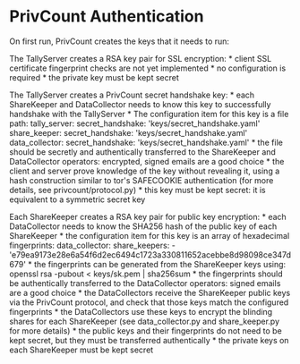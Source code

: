 # PrivCount Authentication

On first run, PrivCount creates the keys that it needs to run:

The TallyServer creates a RSA key pair for SSL encryption:
    * client SSL certificate fingerprint checks are not yet implemented
    * no configuration is required
    * the private key must be kept secret

The TallyServer creates a PrivCount secret handshake key:
    * each ShareKeeper and DataCollector needs to know this key to
      successfully handshake with the TallyServer
    * The configuration item for this key is a file path:
      tally_server:
        secret_handshake: 'keys/secret_handshake.yaml'
      share_keeper:
        secret_handshake: 'keys/secret_handshake.yaml'
      data_collector:
        secret_handshake: 'keys/secret_handshake.yaml'
    * the file should be secretly and authentically transferred to the
      ShareKeeper and DataCollector operators: encrypted, signed emails are a
      good choice
    * the client and server prove knowledge of the key without revealing it,
      using a hash construction similar to tor's SAFECOOKIE authentication
      (for more details, see privcount/protocol.py)
    * this key must be kept secret: it is equivalent to a symmetric secret key

Each ShareKeeper creates a RSA key pair for public key encryption:
     * each DataCollector needs to know the SHA256 hash of the public key of
       each ShareKeeper
     * the configuration item for this key is an array of hexadecimal
       fingerprints:
       data_collector:
         share_keepers:
         - 'e79ea9173e28e6a54f6d2ec6494c1723a330811652acebbe8d98098ce347d679'
    * the fingerprints can be generated from the ShareKeeper keys using:
        openssl rsa -pubout < keys/sk.pem | sha256sum
    * the fingerprints should be authentically transferred to the
      DataCollector operators: signed emails are a good choice
    * the DataCollectors receive the ShareKeeper public keys via the PrivCount
      protocol, and check that those keys match the configured fingerprints
    * the DataCollectors use these keys to encrypt the blinding shares for
      each ShareKeeper
      (see data_collector.py and share_keeper.py for more details)
    * the public keys and their fingerprints do not need to be kept secret,
      but they must be transferred authentically
    * the private keys on each ShareKeeper must be kept secret
